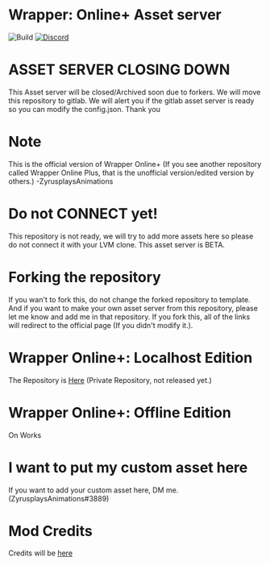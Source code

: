 # Wrapper: Online+ Asset server
![Build](https://img.shields.io/badge/Build-Beta%201.3.0-green)
[![Discord](https://badgen.net/badge/icon/discord?icon=discord&label)](https://discord.gg/DEf3VCFb2H)

# ASSET SERVER CLOSING DOWN
This Asset server will be closed/Archived soon due to forkers. We will move this repository to gitlab. We will alert you if the gitlab asset server is ready so you can modify the config.json.
	Thank you

# Note

This is the official version of Wrapper Online+ (If you see another repository called Wrapper Online Plus, that is the unofficial version/edited version by others.) -ZyrusplaysAnimations

# Do not CONNECT yet!

This repository is not ready, we will try to add more assets here so please do not connect it with your LVM clone. This asset server is BETA.

# Forking the repository
If you wan't to fork this, do not change the forked repository to template. And if you want to make your own asset server from this repository, please let me know and add me in that repository. If you fork this, all of the links will redirect to the official page (If you didn't modify it.). 

# Wrapper Online+: Localhost Edition
The Repository is [Here](https://github.com/ZyrusplaysAnimations/Official-Repository-Of-Wrapper-Online-Plus) (Private Repository, not released yet.)

# Wrapper Online+: Offline Edition
On Works

# I want to put my custom asset here

If you want to add your custom asset here, DM me. (ZyrusplaysAnimations#3889)

# Mod Credits 

Credits will be [here](https://zyrusplaysanimations.github.io/Wrapper-Online-Plus-Assets-Beta/credits)
